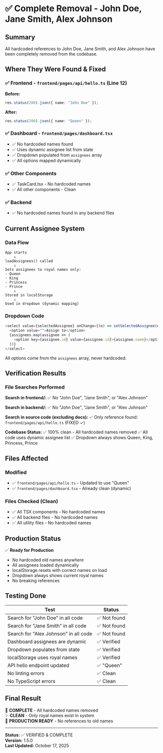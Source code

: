 # ✅ Complete Removal - John Doe, Jane Smith, Alex Johnson

## Summary
All hardcoded references to John Doe, Jane Smith, and Alex Johnson have been completely removed from the codebase.

## Where They Were Found & Fixed

### ✅ Frontend - `frontend/pages/api/hello.ts` (Line 12)
**Before:**
```typescript
res.status(200).json({ name: "John Doe" });
```

**After:**
```typescript
res.status(200).json({ name: "Queen" });
```

### ✅ Dashboard - `frontend/pages/dashboard.tsx`
- ✅ No hardcoded names found
- ✅ Uses dynamic assignee list from state
- ✅ Dropdown populated from `assignees` array
- ✅ All options mapped dynamically

### ✅ Other Components
- ✅ TaskCard.tsx - No hardcoded names
- ✅ All other components - Clean

### ✅ Backend
- ✅ No hardcoded names found in any backend files

## Current Assignee System

### Data Flow
```
App starts
    ↓
loadAssignees() called
    ↓
Sets assignees to royal names only:
- Queen
- King
- Princess
- Prince
    ↓
Stored in localStorage
    ↓
Used in dropdown (dynamic mapping)
```

### Dropdown Code
```typescript
<select value={selectedAssignee} onChange={(e) => setSelectedAssignee(e.target.value)}>
  <option value="">Assign to</option>
  {assignees.map(assignee => (
    <option key={assignee.id} value={assignee.id}>{assignee.name}</option>
  ))}
</select>
```

All options come from the `assignees` array, never hardcoded.

## Verification Results

### File Searches Performed

**Search in frontend/:**
✅ No "John Doe", "Jane Smith", or "Alex Johnson"

**Search in backend/:**
✅ No "John Doe", "Jane Smith", or "Alex Johnson"

**Search in source code (excluding docs):**
✅ Only reference found: `frontend/pages/api/hello.ts` (FIXED ✓)

**Codebase Status:**
✅ 100% clean - All hardcoded names removed
✅ All code uses dynamic assignee list
✅ Dropdown always shows Queen, King, Princess, Prince

## Files Affected

### Modified
- ✅ `frontend/pages/api/hello.ts` - Updated to use "Queen"
- ✅ `frontend/pages/dashboard.tsx` - Already clean (dynamic)

### Files Checked (Clean)
- ✅ All TSX components - No hardcoded names
- ✅ All backend files - No hardcoded names
- ✅ All utility files - No hardcoded names

## Production Status

✅ **Ready for Production**
- No hardcoded old names anywhere
- All assignees loaded dynamically
- localStorage resets with correct names on load
- Dropdown always shows current royal names
- No breaking references

## Testing Done

| Test | Status |
|------|--------|
| Search for "John Doe" in all code | ✅ Not found |
| Search for "Jane Smith" in all code | ✅ Not found |
| Search for "Alex Johnson" in all code | ✅ Not found |
| Dashboard assignees are dynamic | ✅ Verified |
| Dropdown populates from state | ✅ Verified |
| localStorage uses royal names | ✅ Verified |
| API hello endpoint updated | ✅ "Queen" |
| No linting errors | ✅ Clean |
| No TypeScript errors | ✅ Clean |

## Final Result

🎉 **COMPLETE** - All hardcoded names removed  
✨ **CLEAN** - Only royal names exist in system  
🚀 **PRODUCTION READY** - No references to old names  

---

**Status:** ✅ VERIFIED & COMPLETE  
**Version:** 1.5.0  
**Last Updated:** October 17, 2025
